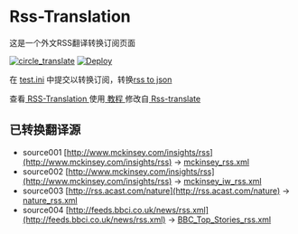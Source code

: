 # Rss-Translation

这是一个外文RSS翻译转换订阅页面 

[![circle_translate](https://github.com/aa506/Rss-Translation/actions/workflows/circle_translate.yml/badge.svg)](https://github.com/aa506/Rss-Translation/actions/workflows/circle_translate.yml)
[![Deploy](https://github.com/aa506/Rss-Translation/actions/workflows/jekyll-gh-pages.yml/badge.svg)](https://github.com/aa506/Rss-Translation/actions/workflows/jekyll-gh-pages.yml)

在 [test.ini](https://github.com/aa506/Rss-Translation/blob/main/test.ini) 中提交以转换订阅，转换[rss to json](https://rss2json.com/)

查看[ RSS-Translation ](https://aa506.github.io/RSS-Translation)使用[ 教程 ](https://www.tjsky.net/tutorial/644)修改自[ Rss-translate ](https://github.com/aa506/Rss-Translation/)

## 已转换翻译源

 - source001 [http://www.mckinsey.com/insights/rss](http://www.mckinsey.com/insights/rss) -> [mckinsey_rss.xml](rss/mckinsey_rss.xml)
 - source002 [http://www.mckinsey.com/insights/rss](http://www.mckinsey.com/insights/rss) -> [mckinsey_iw_rss.xml](rss/mckinsey_iw_rss.xml)
 - source003 [http://rss.acast.com/nature](http://rss.acast.com/nature) -> [nature_rss.xml](rss/nature_rss.xml)
 - source004 [http://feeds.bbci.co.uk/news/rss.xml](http://feeds.bbci.co.uk/news/rss.xml) -> [BBC_Top_Stories_rss.xml](rss/BBC_Top_Stories_rss.xml)
